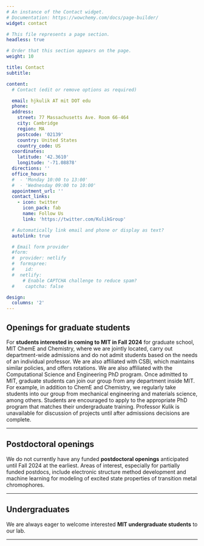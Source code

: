 ```yaml
---
# An instance of the Contact widget.
# Documentation: https://wowchemy.com/docs/page-builder/
widget: contact

# This file represents a page section.
headless: true

# Order that this section appears on the page.
weight: 10

title: Contact
subtitle:

content:
  # Contact (edit or remove options as required)

  email: hjkulik AT mit DOT edu
  phone: 
  address:
    street: 77 Massachusetts Ave. Room 66-464
    city: Cambridge
    region: MA
    postcode: '02139'
    country: United States
    country_code: US
  coordinates:
    latitude: '42.3610'
    longitude: '-71.08878'
  directions: ''
  office_hours:
  #  - 'Monday 10:00 to 13:00'
  #  - 'Wednesday 09:00 to 10:00'
  appointment_url: ''
  contact_links:
    - icon: twitter
      icon_pack: fab
      name: Follow Us
      link: 'https://twitter.com/KulikGroup'

  # Automatically link email and phone or display as text?
  autolink: true

  # Email form provider
  #form:
  #  provider: netlify
  #  formspree:
  #    id:
  #  netlify:
      # Enable CAPTCHA challenge to reduce spam?
  #    captcha: false

design:
  columns: '2'
---
```

## Openings for graduate students

For **students interested in coming to MIT in Fall 2024** for graduate school, MIT ChemE and Chemistry, where we are jointly located, carry out department-wide admissions and do not admit students based on the needs of an individual professor. We are also affiliated with CSBi, which maintains similar policies, and offers rotations. We are also affiliated with the Computational Science and Engineering PhD program. Once admitted to MIT, graduate students can join our group from any department inside MIT. For example, in addition to ChemE and Chemistry, we regularly take students into our group from mechanical engineering and materials science, among others. Students are encouraged to apply to the appropriate PhD program that matches their undergraduate training. Professor Kulik is unavailable for discussion of projects until after admissions decisions are complete.
***

## Postdoctoral openings

We do not currently have any funded **postdoctoral openings** anticipated until Fall 2024 at the earliest. Areas of interest, especially for partially funded postdocs, include electronic structure method development and machine learning for modeling of excited state properties of transition metal chromophores.
***

## Undergraduates

We are always eager to welcome interested **MIT undergraduate students** to our lab.
***